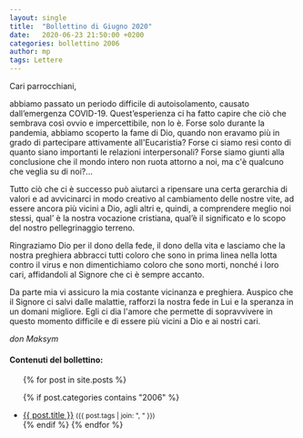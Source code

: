 ```yaml
---
layout: single
title:  "Bollettino di Giugno 2020"
date:   2020-06-23 21:50:00 +0200
categories: bollettino 2006
author: mp
tags: Lettere
---
```



Cari parrocchiani,

abbiamo passato un periodo difficile di autoisolamento, causato dall’emergenza COVID-19. Quest’esperienza ci ha fatto capire che ciò che sembrava così ovvio e impercettibile, non lo è. Forse solo durante la pandemia, abbiamo scoperto la fame di Dio, quando non eravamo più in grado di partecipare attivamente all'Eucaristia? Forse ci siamo resi conto di quanto siano importanti le relazioni interpersonali? Forse siamo giunti alla conclusione che il mondo intero non ruota attorno a noi, ma c'è qualcuno che veglia su di noi?...

Tutto ciò che ci è successo può aiutarci a ripensare una certa gerarchia di valori e ad avvicinarci in modo creativo al cambiamento delle nostre vite, ad essere ancora più vicini a Dio, agli altri e, quindi, a comprendere meglio noi stessi, qual’ è la nostra vocazione cristiana, qual’è il significato e lo scopo del nostro pellegrinaggio terreno.

Ringraziamo Dio per il dono della fede, il dono della vita e lasciamo che la nostra preghiera abbracci tutti coloro che sono in prima linea nella lotta contro il virus e non dimentichiamo coloro che sono morti, nonché i loro cari, affidandoli al Signore che ci è sempre accanto.

Da parte mia vi assicuro la mia costante vicinanza e preghiera. Auspico che il Signore ci salvi dalle malattie, rafforzi la nostra fede in Lui e la speranza in un domani migliore. Egli ci dia l'amore che permette di sopravvivere in questo momento difficile e di essere più vicini a Dio e ai nostri cari.

*don Maksym*

<div class="notice--info">
<h4>Contenuti del bollettino:</h4>
<ul>
{% for post in site.posts %}

  {% if post.categories contains "2006" %}
  <li>
    <a href="{{ post.url }}">{{ post.title }}</a>
    <small>({{ post.tags | join: ", " }})</small>
  </li>
  {% endif %}
{% endfor %}
</ul>
</div>



